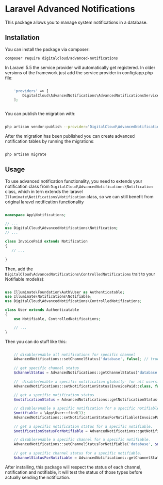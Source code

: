 # Laravel Advanced Notifications
This package allows you to manage system notifications in a database.

## Installation

You can install the package via composer:

```bash
composer require digitalcloud/advanced-notifications
```

In Laravel 5.5 the service provider will automatically get registered. In older versions of the framework just add the service provider in config/app.php file:

```php

    'providers' => [
        DigitalCloud\AdvancedNotifications\AdvancedNotificationsServiceProvider::class,
    ];
    
```

You can publish the migration with:

```bash

php artisan vendor:publish --provider="DigitalCloud\AdvancedNotifications\AdvancedNotificationsServiceProvider" --tag="migrations"

```

After the migration has been published you can create advanced notification tables by running the migrations:

```bash

php artisan migrate

```

## Usage

To use advanced notification functionality, you need to extends your notification class from `DigitalCloud\AdvancedNotifications\Notification` class, which in tern extends the laravel `Illuminate\Notifications\Notification` class, so we can still benefit from original laravel notification functionality
 
 ```php
 
 namespace App\Notifications;
 
 // ...
 use DigitalCloud\AdvancedNotifications\Notification;
// ...
 
 class InvoicePaid extends Notification
 {
    // ...
    
 }


 ```

Then, add the `DigitalCloud\AdvancedNotifications\ControlledNotifications` trait to your Notifiable model(s):

```php

use Illuminate\Foundation\Auth\User as Authenticatable;
use Illuminate\Notifications\Notifiable;
use DigitalCloud\AdvancedNotifications\ControlledNotifications;

class User extends Authenticatable
{
    use Notifiable, ControlledNotifications;

    // ...
}

```

Then you can do stuff like this:

```php

    // disable/enable all notifications for specific channel
    AdvancedNotifications::setChannelStatus('database', false); // true to enable
    
    // get specific channel status
    $channelStatus = AdvancedNotifications::getChannelStatus('database');
    
    //  disable/enable a specific notification globally- for all users.
    AdvancedNotifications::setNotificationStatus(InvoicePaid::class, false); // true to enable
    
    // get a specific notification status
    $notificationStatus = AdvancedNotifications::getNotificationStatus(InvoicePaid::class);

    // disable/enable a specific notification for a specific notifiable.
    $notifiable = \App\User::find(1);
    AdvancedNotifications::setNotificationStatusForNotifiable(InvoicePaid::class, $notifiable, false); // true to enable
    
    // get a specific notification status for a specific notifiable.
    $notificationStatusForNotifiable = AdvancedNotifications::getNotificationStatusForNotifiable(InvoicePaid::class, $notifiable);

    // disable/enable a specific channel for a specific notifiable.
    AdvancedNotifications::setChannelStatusForNotifiable('database', $notifiable, false); // true to enable
    
    // get a specific channel status for a specific notifiable.
    $channelStatusForNotifiable = AdvancedNotifications::getChannelStatusForNotifiable('database', $notifiable);

```

After installing, this package will respect the status of each channel, notification and notifiable, it will test the status of those types before actually sending the notification.

